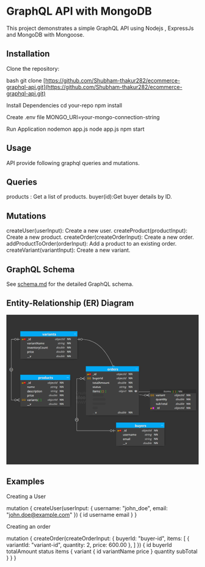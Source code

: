 # GraphQL API with MongoDB

This project demonstrates a simple GraphQL API using Nodejs , ExpressJs and MongoDB with Mongoose.

## Installation

Clone the repository:

   bash
   git clone [https://github.com/Shubham-thakur282/ecommerce-graphql-api.git](https://github.com/Shubham-thakur282/ecommerce-graphql-api.git)


Install Dependencies
    cd your-repo
    npm install

Create .env file
    MONGO_URI=your-mongo-connection-string

Run Application 
    nodemon app.js
    node app.js
    npm start


## Usage

API provide following graphql queries and mutations.

## Queries

products : Get a list of products.
buyer(id):Get buyer details by ID.

## Mutations

createUser(userInput): Create a new user.
createProduct(productInput): Create a new product.
createOrder(createOrderInput): Create a new order.
addProductToOrder(orderInput): Add a product to an existing order.
createVariant(variantInput): Create a new variant.

## GraphQL Schema

See [schema.md](schema.md) for the detailed GraphQL schema.

## Entity-Relationship (ER) Diagram

![ER Diagram](er-diagram.png)

## Examples

Creating a User

mutation {
  createUser(userInput: {
    username: "john_doe",
    email: "john.doe@example.com"
  }) {
    id
    username
    email
  }
}


Creating an order

mutation {
  createOrder(createOrderInput: {
    buyerId: "buyer-id",
    items: [
      { variantId: "variant-id", quantity: 2, price: 600.00 },
    ]
  }) {
    id
    buyerId
    totalAmount
    status
    items {
      variant {
        id
        variantName
        price
      }
      quantity
      subTotal
    }
  }
}


